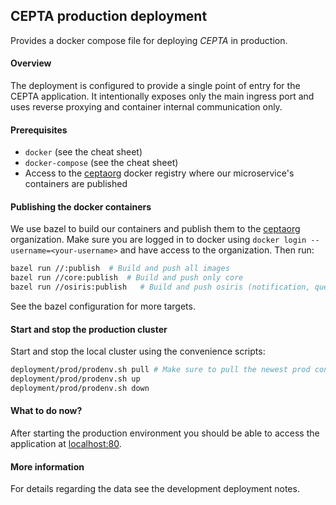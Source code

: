 ## CEPTA production deployment

Provides a docker compose file for deploying *CEPTA* in production.

#### Overview
The deployment is configured to provide a single point of entry for the CEPTA application.
It intentionally exposes only the main ingress port and uses reverse proxying and 
container internal communication only.

#### Prerequisites
- `docker` (see the cheat sheet)
- `docker-compose` (see the cheat sheet)
- Access to the [ceptaorg](https://hub.docker.com/orgs/ceptaorg) docker registry where our microservice's containers are published


#### Publishing the docker containers

We use bazel to build our containers and publish them to the [ceptaorg](https://hub.docker.com/orgs/ceptaorg) organization. Make sure you are logged in to docker using `docker login --username=<your-username>` and have access to the organization. Then run:
```bash
bazel run //:publish  # Build and push all images 
bazel run //core:publish  # Build and push only core 
bazel run //osiris:publish   # Build and push osiris (notification, query ...)
```

See the bazel configuration for more targets.

#### Start and stop the production cluster
Start and stop the local cluster using the convenience scripts:
```bash
deployment/prod/prodenv.sh pull # Make sure to pull the newest prod containers
deployment/prod/prodenv.sh up
deployment/prod/prodenv.sh down
```

#### What to do now?
After starting the production environment you should be able to access the application at 
[localhost:80](http://localhost:80).

#### More information
For details regarding the data see the development deployment notes.